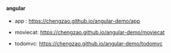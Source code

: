 #### angular

- app : https://chengzao.github.io/angular-demo/app

- moviecat: https://chengzao.github.io/angular-demo/moviecat

- todomvc: https://chengzao.github.io/angular-demo/todomvc